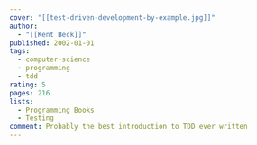 ```yaml
---
cover: "[[test-driven-development-by-example.jpg]]"
author:
  - "[[Kent Beck]]"
published: 2002-01-01
tags:
  - computer-science
  - programming
  - tdd
rating: 5
pages: 216
lists:
  - Programming Books
  - Testing
comment: Probably the best introduction to TDD ever written
---
```

